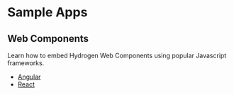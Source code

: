 # Sample Apps

## Web Components

Learn how to embed Hydrogen Web Components using popular Javascript frameworks.

- [Angular](https://github.com/hydrogen-dev/sample-app/tree/main/angular)
- [React](https://github.com/hydrogen-dev/sample-app/tree/main/react)
